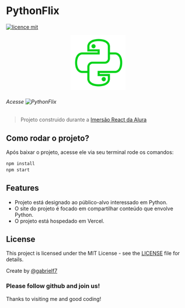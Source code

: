 # PythonFlix

[![licence mit](https://img.shields.io/badge/licence-MIT-green.svg)](https://github.com/gabrielf7/pythonflix/blob/master/LICENSE)

<p align="center">
  <img alt="Logo do projeto" width="150px" src="https://github.com/gabrielf7/pythonflix/blob/master/public/python-logo-green192.png" />
</p>

###### Acesse ![PythonFlix](https://pythonflix.vercel.app/)

> Projeto construido durante a [Imersão React da Alura](https://www.alura.com.br/imersao-react/)

## Como rodar o projeto?

Após baixar o projeto, acesse ele via seu terminal rode os comandos:

```sh
npm install
npm start
```

## Features
  - Projeto está designado ao público-alvo interessado em Python.
  - O site do projeto é focado em compartilhar conteúdo que envolve Python.
  - O projeto está hospedado em Vercel.
  
 
## License

This project is licensed under the MIT License - see the [LICENSE](https://github.com/gabrielf7/pythonflix/blob/master/LICENSE) file for details.

Create by [@gabrielf7](https://github.com/gabrielf7)

### Please follow github and join us!
Thanks to visiting me and good coding!
